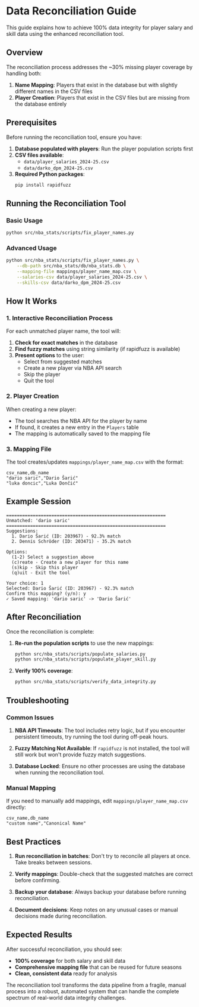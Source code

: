 # Data Reconciliation Guide

This guide explains how to achieve 100% data integrity for player salary and skill data using the enhanced reconciliation tool.

## Overview

The reconciliation process addresses the ~30% missing player coverage by handling both:
1. **Name Mapping**: Players that exist in the database but with slightly different names in the CSV files
2. **Player Creation**: Players that exist in the CSV files but are missing from the database entirely

## Prerequisites

Before running the reconciliation tool, ensure you have:

1. **Database populated with players**: Run the player population scripts first
2. **CSV files available**: 
   - `data/player_salaries_2024-25.csv`
   - `data/darko_dpm_2024-25.csv`
3. **Required Python packages**:
   ```bash
   pip install rapidfuzz
   ```

## Running the Reconciliation Tool

### Basic Usage

```bash
python src/nba_stats/scripts/fix_player_names.py
```

### Advanced Usage

```bash
python src/nba_stats/scripts/fix_player_names.py \
    --db-path src/nba_stats/db/nba_stats.db \
    --mapping-file mappings/player_name_map.csv \
    --salaries-csv data/player_salaries_2024-25.csv \
    --skills-csv data/darko_dpm_2024-25.csv
```

## How It Works

### 1. Interactive Reconciliation Process

For each unmatched player name, the tool will:

1. **Check for exact matches** in the database
2. **Find fuzzy matches** using string similarity (if rapidfuzz is available)
3. **Present options** to the user:
   - Select from suggested matches
   - Create a new player via NBA API search
   - Skip the player
   - Quit the tool

### 2. Player Creation

When creating a new player:
- The tool searches the NBA API for the player by name
- If found, it creates a new entry in the `Players` table
- The mapping is automatically saved to the mapping file

### 3. Mapping File

The tool creates/updates `mappings/player_name_map.csv` with the format:
```csv
csv_name,db_name
"dario saric","Dario Šarić"
"luka doncic","Luka Dončić"
```

## Example Session

```
============================================================
Unmatched: 'dario saric'
============================================================
Suggestions:
  1. Dario Šarić (ID: 203967) - 92.3% match
  2. Dennis Schröder (ID: 203471) - 35.2% match

Options:
  (1-2) Select a suggestion above
  (c)reate - Create a new player for this name
  (s)kip - Skip this player
  (q)uit - Exit the tool

Your choice: 1
Selected: Dario Šarić (ID: 203967) - 92.3% match
Confirm this mapping? (y/n): y
✓ Saved mapping: 'dario saric' -> 'Dario Šarić'
```

## After Reconciliation

Once the reconciliation is complete:

1. **Re-run the population scripts** to use the new mappings:
   ```bash
   python src/nba_stats/scripts/populate_salaries.py
   python src/nba_stats/scripts/populate_player_skill.py
   ```

2. **Verify 100% coverage**:
   ```bash
   python src/nba_stats/scripts/verify_data_integrity.py
   ```

## Troubleshooting

### Common Issues

1. **NBA API Timeouts**: The tool includes retry logic, but if you encounter persistent timeouts, try running the tool during off-peak hours.

2. **Fuzzy Matching Not Available**: If `rapidfuzz` is not installed, the tool will still work but won't provide fuzzy match suggestions.

3. **Database Locked**: Ensure no other processes are using the database when running the reconciliation tool.

### Manual Mapping

If you need to manually add mappings, edit `mappings/player_name_map.csv` directly:

```csv
csv_name,db_name
"custom name","Canonical Name"
```

## Best Practices

1. **Run reconciliation in batches**: Don't try to reconcile all players at once. Take breaks between sessions.

2. **Verify mappings**: Double-check that the suggested matches are correct before confirming.

3. **Backup your database**: Always backup your database before running reconciliation.

4. **Document decisions**: Keep notes on any unusual cases or manual decisions made during reconciliation.

## Expected Results

After successful reconciliation, you should see:
- **100% coverage** for both salary and skill data
- **Comprehensive mapping file** that can be reused for future seasons
- **Clean, consistent data** ready for analysis

The reconciliation tool transforms the data pipeline from a fragile, manual process into a robust, automated system that can handle the complete spectrum of real-world data integrity challenges.
